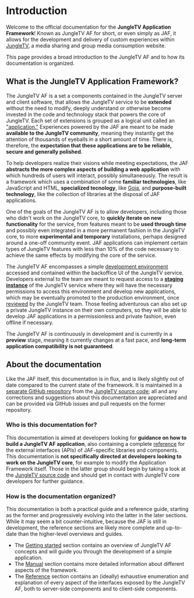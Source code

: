 # Introduction

Welcome to the official documentation for the **JungleTV Application Framework**!
Known as JungleTV AF for short, or even simply as JAF, it allows for the development and delivery of custom experiences within [JungleTV](https://jungletv.live), a media sharing and group media consumption website.

This page provides a broad introduction to the JungleTV AF and to how its documentation is organized.

## What is the JungleTV Application Framework?

The JungleTV AF is a set a components contained in the JungleTV server and client software, that allows the JungleTV service to be **extended** without the need to modify, deeply understand or otherwise become invested in the code and technology stack that powers the core of JungleTV.
Each set of extensions is grouped as a logical unit called an ["application."](../manual/applications_and_files.md)
Experiences powered by the JAF are meant to be made **available to the JungleTV community**, meaning they instantly get the attention of thousands of eyeballs in a short amount of time.
There is, therefore, the **expectation that these applications are to be reliable, secure and generally polished**.

To help developers realize their visions while meeting expectations, the JAF **abstracts the more complex aspects of building a web application** with which hundreds of users will interact, possibly simultaneously.
The result is a framework which uses a combination of some **familiar technologies**, like JavaScript and HTML, **specialized tecnology**, like [Goja](https://github.com/dop251/goja), and **purpose-built technology**, like the collection of libraries at the disposal of JAF applications.

One of the goals of the JungleTV AF is to allow developers, including those who didn't work on the JungleTV core, to **quickly iterate on new functionality** for the service, from features meant to be **used through time** and possibly even integrated in a more permanent fashion in the JungleTV core, to more **experimental and temporary** installations, perhaps designed around a one-off community event.
JAF applications can implement certain types of JungleTV features with less than 10% of the code necessary to achieve the same effects by modifying the core of the service.

The JungleTV AF encompasses a simple [development environment](../manual/environments_editors.md#development-environments) accessed and contained within the backoffice UI of the JungleTV service.
Developers external to the team are meant to request access to a [**staging instance**](../manual/environments_editors.md#the-staging-lab-environment) of the JungleTV service where they will have the necessary permissions to access this environment and develop new applications, which may be eventually promoted to the production environment, once [reviewed](../manual/review_deployment.md) by the JungleTV team.
Those feeling adventurous can also set up a private JungleTV instance on their own computers, so they will be able to develop JAF applications in a permissionless and private fashion, even offline if necessary.

The JungleTV AF is continuously in development and is currently in a **preview** stage, meaning it currently changes at a fast pace, and **long-term application compatibility is not guaranteed**.

## About the documentation

Like the JAF itself, this documentation is in flux, and is likely slightly out of date compared to the current state of the framework.
It is maintained in a [separate GitHub repository](https://github.com/tnyim/jungletv-afdocs) from the [JungleTV source code](https://github.com/tnyim/jungletv); all and any corrections and suggestions about this documentation are appreciated and can be provided via GitHub issues and pull requests on the former repository.

### Who is this documentation for?

This documentation is aimed at developers looking for **guidance on how to build a JungleTV AF application**, also containing a complete [reference](../reference/) for the external interfaces (APIs) of JAF-specific libraries and components.
This documentation is **not specifically directed at developers looking to work on the JungleTV core**, for example to modify the Application Framework itself.
Those in the latter group should begin by taking a look at the [JungleTV source code](https://github.com/tnyim/jungletv/) and should get in contact with JungleTV core developers for further guidance.

### How is the documentation organized?

This documentation is both a practical guide and a reference guide, starting as the former and progressively evolving into the latter in the later sections.
While it may seem a bit counter-intuitive, because the JAF is still in development, the reference sections are likely more complete and up-to-date than the higher-level overviews and guides.

- The [Getting started](/getting-started/) section contains an overview of JungleTV AF concepts and will guide you through the development of a simple application.
- The [Manual](/manual/) section contains more detailed information about different aspects of the framework.
- The [Reference](/reference/) section contains an (ideally) exhaustive enumeration and explanation of every aspect of the interfaces exposed by the JungleTV AF, both to server-side components and to client-side components.